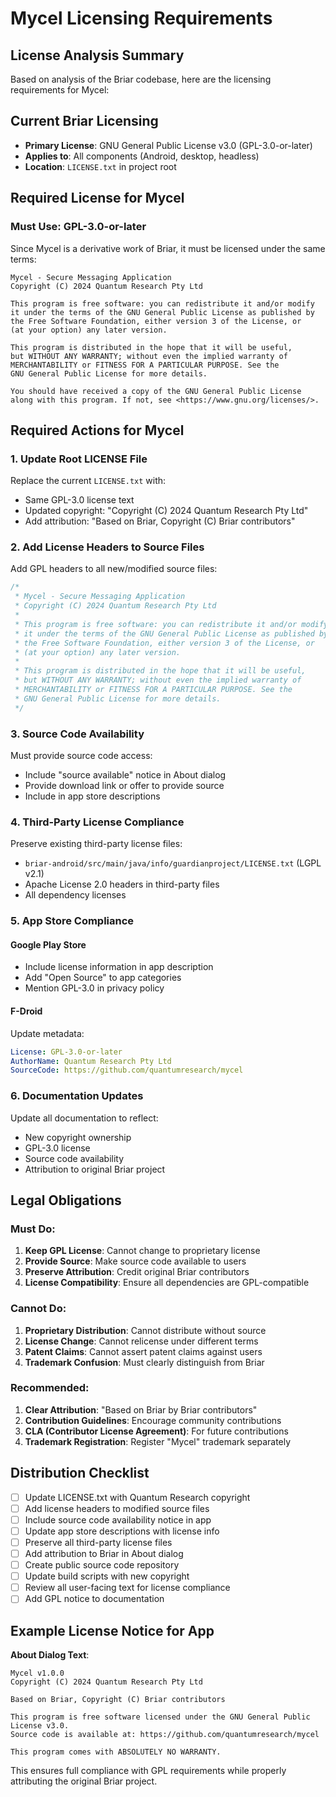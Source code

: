 # Mycel Licensing Requirements

## License Analysis Summary

Based on analysis of the Briar codebase, here are the licensing requirements for Mycel:

## Current Briar Licensing
- **Primary License**: GNU General Public License v3.0 (GPL-3.0-or-later)
- **Applies to**: All components (Android, desktop, headless)
- **Location**: `LICENSE.txt` in project root

## Required License for Mycel

### Must Use: GPL-3.0-or-later
Since Mycel is a derivative work of Briar, it must be licensed under the same terms:

```
Mycel - Secure Messaging Application
Copyright (C) 2024 Quantum Research Pty Ltd

This program is free software: you can redistribute it and/or modify
it under the terms of the GNU General Public License as published by
the Free Software Foundation, either version 3 of the License, or
(at your option) any later version.

This program is distributed in the hope that it will be useful,
but WITHOUT ANY WARRANTY; without even the implied warranty of
MERCHANTABILITY or FITNESS FOR A PARTICULAR PURPOSE. See the
GNU General Public License for more details.

You should have received a copy of the GNU General Public License
along with this program. If not, see <https://www.gnu.org/licenses/>.
```

## Required Actions for Mycel

### 1. Update Root LICENSE File
Replace the current `LICENSE.txt` with:
- Same GPL-3.0 license text
- Updated copyright: "Copyright (C) 2024 Quantum Research Pty Ltd"
- Add attribution: "Based on Briar, Copyright (C) Briar contributors"

### 2. Add License Headers to Source Files
Add GPL headers to all new/modified source files:

```java
/*
 * Mycel - Secure Messaging Application
 * Copyright (C) 2024 Quantum Research Pty Ltd
 * 
 * This program is free software: you can redistribute it and/or modify
 * it under the terms of the GNU General Public License as published by
 * the Free Software Foundation, either version 3 of the License, or
 * (at your option) any later version.
 * 
 * This program is distributed in the hope that it will be useful,
 * but WITHOUT ANY WARRANTY; without even the implied warranty of
 * MERCHANTABILITY or FITNESS FOR A PARTICULAR PURPOSE. See the
 * GNU General Public License for more details.
 */
```

### 3. Source Code Availability
Must provide source code access:
- Include "source available" notice in About dialog
- Provide download link or offer to provide source
- Include in app store descriptions

### 4. Third-Party License Compliance
Preserve existing third-party license files:
- `briar-android/src/main/java/info/guardianproject/LICENSE.txt` (LGPL v2.1)
- Apache License 2.0 headers in third-party files
- All dependency licenses

### 5. App Store Compliance

#### Google Play Store
- Include license information in app description
- Add "Open Source" to app categories
- Mention GPL-3.0 in privacy policy

#### F-Droid
Update metadata:
```yaml
License: GPL-3.0-or-later
AuthorName: Quantum Research Pty Ltd
SourceCode: https://github.com/quantumresearch/mycel
```

### 6. Documentation Updates
Update all documentation to reflect:
- New copyright ownership
- GPL-3.0 license
- Source code availability
- Attribution to original Briar project

## Legal Obligations

### Must Do:
1. **Keep GPL License**: Cannot change to proprietary license
2. **Provide Source**: Make source code available to users
3. **Preserve Attribution**: Credit original Briar contributors
4. **License Compatibility**: Ensure all dependencies are GPL-compatible

### Cannot Do:
1. **Proprietary Distribution**: Cannot distribute without source
2. **License Change**: Cannot relicense under different terms
3. **Patent Claims**: Cannot assert patent claims against users
4. **Trademark Confusion**: Must clearly distinguish from Briar

### Recommended:
1. **Clear Attribution**: "Based on Briar by Briar contributors"
2. **Contribution Guidelines**: Encourage community contributions
3. **CLA (Contributor License Agreement)**: For future contributions
4. **Trademark Registration**: Register "Mycel" trademark separately

## Distribution Checklist

- [ ] Update LICENSE.txt with Quantum Research copyright
- [ ] Add license headers to modified source files
- [ ] Include source code availability notice in app
- [ ] Update app store descriptions with license info
- [ ] Preserve all third-party license files
- [ ] Add attribution to Briar in About dialog
- [ ] Create public source code repository
- [ ] Update build scripts with new copyright
- [ ] Review all user-facing text for license compliance
- [ ] Add GPL notice to documentation

## Example License Notice for App

**About Dialog Text**:
```
Mycel v1.0.0
Copyright (C) 2024 Quantum Research Pty Ltd

Based on Briar, Copyright (C) Briar contributors

This program is free software licensed under the GNU General Public License v3.0.
Source code is available at: https://github.com/quantumresearch/mycel

This program comes with ABSOLUTELY NO WARRANTY.
```

This ensures full compliance with GPL requirements while properly attributing the original Briar project.